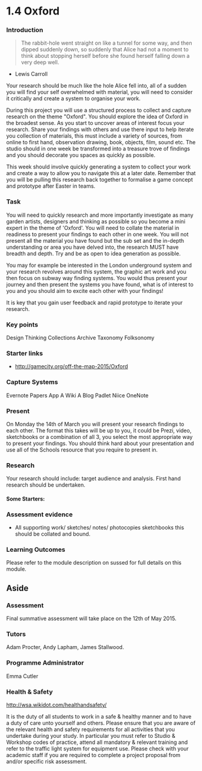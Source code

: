 # 1.4 Oxford

### Introduction 

> The rabbit-hole went straight on like a tunnel for some way, and then dipped suddenly down, so suddenly that Alice had not a moment to think about stopping herself before she found herself falling down a very deep well.  
- Lewis Carroll

Your research should be much like the hole Alice fell into, all of a sudden you will find your self overwhelmed with material, you will need to consider it critically and create a system to organise your work.

During this project you will use a structured process to collect and capture research on the theme "Oxford". You should explore the idea of Oxford in the broadest sense. As you start to uncover areas of interest focus your research.  Share your findings with others and use there input to help iterate you collection of materials, this must include a variety of sources, from online to first hand, observation drawing, book, objects, film, sound etc. The studio should in one week be transformed into a treasure trove of findings and you should decorate you spaces as quickly as possible. 

This week should involve quickly generating a system to collect your work and create a way to allow you to navigate this at a later date. Remember that you will be pulling this research back together to formalise a game concept and prototype after Easter in teams.

### Task  
You will need to quickly research and more importantly investigate as many garden artists, designers and thinking as possible so you become a mini expert in the theme of 'Oxford'. You will need to collate the material in readiness to present your findings to each other in one week. You will not present all the material you have found but the sub set and the in-depth understanding or area you have delved into, the research MUST have breadth and depth. Try and be as open to idea generation as possible. 

You may for example be interested in the London underground system and your research revolves around this system, the graphic art work and you then focus on subway way finding systems. You would thus present your journey and then present the systems you have found, what is of interest to you and you should aim to excite each other with your findings!

It is key that you gain user feedback and rapid prototype to iterate your research.  

### Key points
Design Thinking
Collections 
Archive
Taxonomy
Folksonomy

### Starter links
- http://gamecity.org/off-the-map-2015/Oxford


### Capture Systems
Evernote
Papers App
A Wiki
A Blog
Padlet
Niice
OneNote

### Present

On Monday the 14th of March you will present your research findings to each other. The format this takes will be up to you, it could be Prezi, video, sketchbooks or a combination of all 3, you select the most appropriate way to present your findings. You should think hard about your presentation and use all of the Schools resource that you require to present in.

### Research
Your research should include: target audience and analysis.
First hand research should be undertaken. 

#### Some Starters:


### Assessment evidence
 
- All supporting work/ sketches/ notes/ photocopies sketchbooks this should be collated and bound.

### Learning Outcomes
Please refer to the module description on sussed for full details on this module.

## Aside
 
### Assessment 
Final summative assessment will take place on the 12th of May 2015. 

### Tutors
Adam Procter, Andy Lapham, James Stallwood.

### Programme Administrator 
Emma Cutler 

### Health & Safety
http://wsa.wikidot.com/healthandsafety/

It is the duty of all students to work in a safe & healthy manner and to have a duty of care unto yourself and others. Please ensure that you are aware of the relevant health and safety requirements for all activities that you undertake during your study. In particular you must refer to Studio & Workshop codes of practice, attend all mandatory & relevant training and refer to the traffic light system for equipment use. Please check with your academic staff if you are required to complete a project proposal from and/or specific risk assessment.
